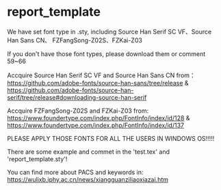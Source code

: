 ﻿# report_template

We have set font type in .sty, including Source Han Serif SC VF、Source Han Sans CN、 FZFangSong-Z02S、FZKai-Z03

If you don't have those font types, please download them or comment 59~66

Accquire Source Han Serif SC VF and Source Han Sans CN from：https://github.com/adobe-fonts/source-han-sans/tree/release & https://github.com/adobe-fonts/source-han-serif/tree/release#downloading-source-han-serif

Accquire  FZFangSong-Z02S and FZKai-Z03 from: https://www.foundertype.com/index.php/FontInfo/index/id/128 & https://www.foundertype.com/index.php/FontInfo/index/id/137

PLEASE APPLY THOSE FONTS FOR ALL THE USERS IN WINDOWS OS!!!!!

There are some example and commet in the 'test.tex' and 'report_template.sty'!

You can find more about PACS and keywords in: https://wulixb.iphy.ac.cn/news/xiangguanziliaoxiazai.htm
